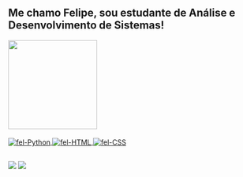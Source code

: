 ## Me chamo Felipe, sou estudante de Análise e Desenvolvimento de Sistemas!
<div align="left">
  <a href="https://www.linkedin.com/in/felipe-salusto-lima-258a5a226/">
  <img height="180em" src="https://github-readme-stats.vercel.app/api?username=felsalu&show_icons=true&theme=dark&include_all_commits=true&count_private=true"/>
</div>
  <div style="display: inline_block"><br>
  <img align="center" alt="fel-Python" src="https://img.shields.io/badge/Python-14354C?style=for-the-badge&logo=python&logoColor=white">
  <img align="center" alt="fel-HTML" src="https://img.shields.io/badge/HTML5-E34F26?style=for-the-badge&logo=html5&logoColor=white">
  <img align="center" alt="fel-CSS" src="https://img.shields.io/badge/CSS3-1572B6?style=for-the-badge&logo=css3&logoColor=white">
  
</div>
  
  ##
  
  <div> 
     <a href="https://www.linkedin.com/in/felipe-salusto-lima-258a5a226/" target="_blank"><img src="https://img.shields.io/badge/-LinkedIn-%230077B5?style=for-the-badge&logo=linkedin&logoColor=white" target="_blank"></a> 
     <a href = "mailto:felipesalustolima@hotmail.com"><img src="https://img.shields.io/badge/Microsoft_Outlook-0078D4?style=for-the-badge&logo=microsoft-outlook&logoColor=white" target="_blank"></a>
  </div>
 
